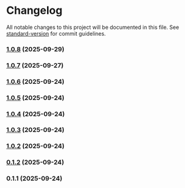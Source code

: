 # Changelog

All notable changes to this project will be documented in this file. See [standard-version](https://github.com/conventional-changelog/standard-version) for commit guidelines.

### [1.0.8](https://github.com/gagandeepsingh26/Jsg-auto/compare/v1.0.7...v1.0.8) (2025-09-29)

### [1.0.7](https://github.com/gagandeepsingh26/Jsg-auto/compare/v1.0.6...v1.0.7) (2025-09-27)

### [1.0.6](https://github.com/gagandeepsingh26/Jsg-auto/compare/v1.0.5...v1.0.6) (2025-09-24)

### [1.0.5](https://github.com/gagandeepsingh26/Jsg-auto/compare/v1.0.4...v1.0.5) (2025-09-24)

### [1.0.4](https://github.com/gagandeepsingh26/Jsg-auto/compare/v1.0.3...v1.0.4) (2025-09-24)

### [1.0.3](https://github.com/gagandeepsingh26/Jsg-auto/compare/v1.0.2...v1.0.3) (2025-09-24)

### [1.0.2](https://github.com/gagandeepsingh26/Jsg-auto/compare/v0.1.2...v1.0.2) (2025-09-24)

### [0.1.2](https://github.com/gagandeepsingh26/Jsg-auto/compare/v1.0.0...v0.1.2) (2025-09-24)

### 0.1.1 (2025-09-24)

